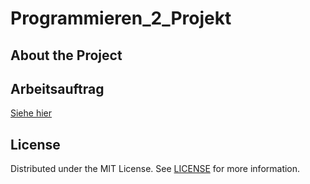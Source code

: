# Programmieren_2_Projekt

## About the Project

## Arbeitsauftrag

[Siehe hier](Aufgabenstellung.md)

<!-- LICENSE -->
## License

Distributed under the MIT License. See [LICENSE](./LICENSE) for more information.
